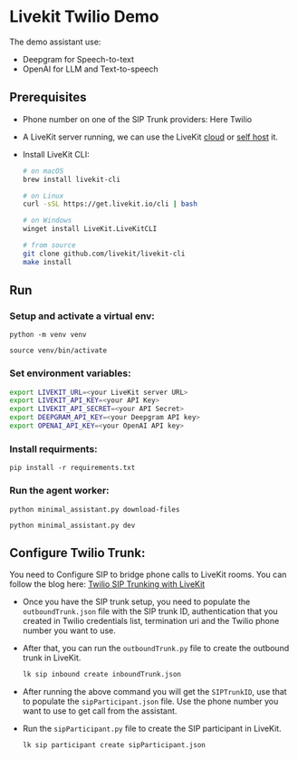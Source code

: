 # Livekit Twilio Demo

The demo assistant use:

-   Deepgram for Speech-to-text
-   OpenAI for LLM and Text-to-speech

## Prerequisites

-   Phone number on one of the SIP Trunk providers: Here Twilio

-   A LiveKit server running, we can use the LiveKit [cloud](https://cloud.livekit.io/) or [self host](https://docs.livekit.io/realtime/self-hosting/local/) it.

-   Install LiveKit CLI:

    ```bash
    # on macOS
    brew install livekit-cli

    # on Linux
    curl -sSL https://get.livekit.io/cli | bash

    # on Windows
    winget install LiveKit.LiveKitCLI

    # from source
    git clone github.com/livekit/livekit-cli
    make install
    ```

## Run

### Setup and activate a virtual env:

`python -m venv venv`

`source venv/bin/activate`

### Set environment variables:

```bash
export LIVEKIT_URL=<your LiveKit server URL>
export LIVEKIT_API_KEY=<your API Key>
export LIVEKIT_API_SECRET=<your API Secret>
export DEEPGRAM_API_KEY=<your Deepgram API key>
export OPENAI_API_KEY=<your OpenAI API key>
```

### Install requirments:

`pip install -r requirements.txt`

### Run the agent worker:

`python minimal_assistant.py download-files`

`python minimal_assistant.py dev`

## Configure Twilio Trunk:

You need to Configure SIP to bridge phone calls to LiveKit rooms. You can follow the blog here: [Twilio SIP Trunking with LiveKit](https://docs.livekit.io/sip/quickstart/)

-   Once you have the SIP trunk setup, you need to populate the `outboundTrunk.json` file with the SIP trunk ID, authentication that you created in Twilio credentials list, termination uri and the Twilio phone number you want to use.

-   After that, you can run the `outboundTrunk.py` file to create the outbound trunk in LiveKit.

    ```bash
    lk sip inbound create inboundTrunk.json
    ```

- After running the above command you will get the `SIPTrunkID`, use that to populate the `sipParticipant.json` file. Use the phone number you want to use to get call from the assistant.

-   Run the `sipParticipant.py` file to create the SIP participant in LiveKit.

    ```bash
    lk sip participant create sipParticipant.json
    ```


